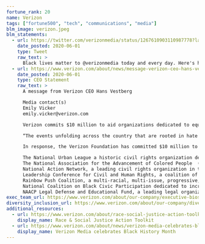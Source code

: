 ```yaml
---
fortune_rank: 20
name: Verizon
tags: ["fortune500", "tech", "communications", "media"]
blm_image: verizon.jpeg
blm_statements:
  - url: https://twitter.com/verizonmedia/status/1267610903110987778?lang=en
    date_posted: 2020-06-01
    type: Tweet
    raw_text: >
      Black lives matter to @verizonmedia today and every day. Here's how we're going to help: https://vz.to/3cuGtBe
  - url: https://www.verizon.com/about/news/message-verizon-ceo-hans-vestberg
    date_posted: 2020-06-01
    type: CEO Statement
    raw_text: >
      A message from Verizon CEO Hans Vestberg

      Media contact(s)
      Emily Vicker
      emily.vicker@verizon.com

      Verizon commits $10 million to aid organizations dedicated to equality and social justice.

      “The events unfolding across the country that are rooted in hate are contradictory with our beliefs as a company and leave me with a feeling of regret and sadness.  Verizon is fiercely committed to diversity and inclusion across all spectrums because it makes us and the world better. I am hopeful that the rest of the country will come to understand that valuing everyone equally is the best way forward. We cannot commit to a brand purpose of moving the world forward unless we are committed to helping ensure we move it forward for everyone. We stand united as one Verizon,” Hans Vestberg, Verizon Chairman and Chief Executive Officer.

      In response, the Verizon Foundation has committed $10 million to social justice organizations, shared equally with these organizations:

      The National Urban League a historic civil rights organization dedicated to economic empowerment, equality, and social justice.
      The National Association for the Advancement of Colored People  (NAACP) whose mission is to secure the political, educational, social, and economic equality of rights in order to eliminate race-based discrimination and ensure the health and well-being of all persons.
      National Action Network, a leading civil rights organization in the nation.
      Leadership Conference for Civil and Human Rights, a coalition of more than 200 diverse national organizations whose mission is to promote and protect the civil and human rights of all people.
      Rainbow Push Coalition, a multi-racial, multi-issue, progressive, international membership organization fighting for social change.
      National Coalition on Black Civic Participation dedicated to increasing civic engagement and voter participation in Black and underserved communities.
      NAACP Legal Defense and Educational Fund, a leading legal organization fighting for racial justice.
exec_team_url: https://www.verizon.com/about/our-company/executive-bios
diversity_inclusion_url: https://www.verizon.com/about/our-company/diversity-and-inclusion
additional_resources:
  - url: https://www.verizon.com/about/race-social-justice-action-toolkit
    display_name: Race & Social Justice Action Toolkit
  - url: https://www.verizon.com/about/news/verizon-media-celebrates-black-history-month
    display_name: Verizon Media celebrates Black History Month
---
```

